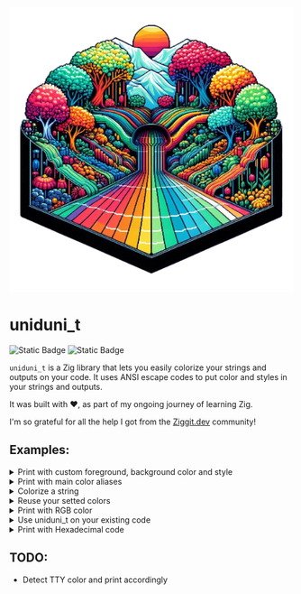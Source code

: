 ![uniduni_t image](uniduni_t.png)

# uniduni_t

![Static Badge](https://img.shields.io/badge/Zig-v.0.12-%23F7A41D?style=for-the-badge&logo=zig&logoColor=%23F7A41D&color=%23F7A41D)
![Static Badge](https://img.shields.io/badge/tests-passing-black?style=for-the-badge&label=Tests&color=green)

`uniduni_t` is a Zig library that lets you easily colorize your strings and outputs on your code. It uses ANSI escape codes to put color and styles in your strings and outputs.

It was built with :heart:, as part of my ongoing journey of learning Zig.

I'm so grateful for all the help I got from the [Ziggit.dev](https://ziggit.dev) community!


## Examples:

<details>
<summary>Print with custom foreground, background color and style</summary>

```
const std = @import("std");
const Uniduni_t = @import("uniduni_t.zig").Uniduni_t;
const attr = @import("attributes.zig");
const Color = attr.Color;
const Style = attr.Style;

pub fn main() !void {
    const stdout = std.io.getStdOut().writer();
    const warn = Uniduni_t.init().add(.{ Color.Foreground.red, Color.Background.black, Style.bold });
    try stdout.print("{s}: This is a warning!\n", .{ warn.format("WARNING") });
}
```

</details>

<details>
<summary>Print with main color aliases</summary>

```
const std = @import("std");
const Uniduni_t = @import("uniduni_t.zig").Uniduni_t;

pub fn main() !void {
    const stdout = std.io.getStdOut().writer();
    const green = Uniduni_t.init().green(.foreground).bold();
    try stdout.print("{s}: success!\n", .{green.format("GREAT")});

    const bg_green = Uniduni_t.init().green(.background).bold();
    try stdout.print("{s}: success!\n", .{bg_green.format("GREAT")});
}
```

</details>

<details>
<summary>Colorize a string</summary>

```
const std = @import("std");
const Uniduni_t = @import("uniduni_t.zig").Uniduni_t;

pub fn main() !void {
    const stdout = std.io.getStdOut().writer();
    const bright_yellow_string = Uniduni_t.init().brightYellow(.foreground).format("This is a bright yellow string");
    try stdout.print("{s}\n", .{bright_yellow_string});
}
```

</details>

<details>
<summary>Reuse your setted colors</summary>

```
const std = @import("std");
const Uniduni_t = @import("uniduni_t.zig").Uniduni_t;

pub fn main() !void {
    const stdout = std.io.getStdOut().writer();
    const magenta = Uniduni_t.init().magenta(.foreground);
    try stdout.print("This is {s}. This is also a magenta word: {s}.\n", .{ magenta.format("magenta"), magenta.format("Uniduni_t") });
}
```

</details>

<details>
<summary>Print with RGB color</summary>

```
const std = @import("std");
const Uniduni_t = @import("uniduni_t.zig").Uniduni_t;
const attr = @import("attributes.zig");
const Color = attr.Color;

pub fn main() !void {
    const stdout = std.io.getStdOut().writer();
    const red = Uniduni_t.init().rgb(102, 0, 0, .foreground); // First way
    const green = Uniduni_t.init().add(.{Color.RGB.fg(0, 102, 0)}); // Second way
    const blue = Uniduni_t.init().add(.{Color.RGB.fg(0, 0, 102)});
    try stdout.print("{s}{s}{s}\n", .{ red.format("R"), green.format("G"), blue.format("B") });

    const bg_red = Uniduni_t.init().rgb(102, 0, 0, .background); // First way
    const bg_green = Uniduni_t.init().add(.{Color.RGB.bg(0, 102, 0)}); // Second way
    const bg_blue = Uniduni_t.init().add(.{Color.RGB.bg(0, 0, 102)});
    try stdout.print("{s}{s}{s}\n", .{ bg_red.format("R"), bg_green.format("G"), bg_blue.format("B") });
}
```

</details>

<details>
<summary>Use uniduni_t on your existing code</summary>

```
const std = @import("std");
const Uniduni_t = @import("uniduni_t.zig").Uniduni_t;

pub fn main() !void {
    const stdout = std.io.getStdOut().writer();
    const uni = Uniduni_t.init().cyan(.foreground);

    try uni.on();
    try stdout.print("This is a cyan string\n", .{});

    try uni.off();
    try stdout.print("This is a default colored string\n", .{});
}
```

</details>

<details>
<summary>Print with Hexadecimal code</summary>

```
const std = @import("std");

const Uniduni_t = @import("uniduni_t.zig").Uniduni_t;
const attr = @import("attributes.zig");
const Color = attr.Color;

pub fn main() !void {
    const stdout = std.io.getStdOut().writer();
    const first = Uniduni_t.init().add(.{ Color.Hex.fg("#a7c080"), Color.Hex.bg("2d353b") }); // First way
    const second = Uniduni_t.init().hex("A7C080", .foreground).hex("#2D353B", .background); // Second way
    try stdout.print("{s}\n", .{first.format("We accept hexadecimal too! Yay!")});
    try stdout.print("{s}\n", .{second.format("Everforest theme is great!")});
}
```

</details>

## TODO:
- Detect TTY color and print accordingly
